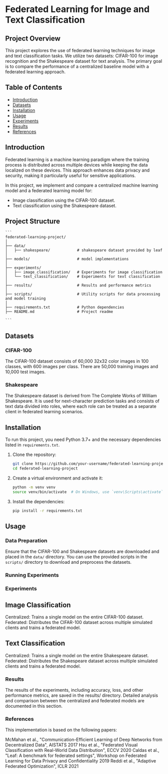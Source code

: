 # Federated Learning for Image and Text Classification

## Project Overview

This project explores the use of federated learning techniques for image and text classification tasks. We utilize two datasets: CIFAR-100 for image recognition and the Shakespeare dataset for text analysis. The primary goal is to compare the performance of a centralized baseline model with a federated learning approach.

## Table of Contents

- [Introduction](#introduction)
- [Datasets](#datasets)
- [Installation](#installation)
- [Usage](#usage)
- [Experiments](#experiments)
- [Results](#results)
- [References](#references)

## Introduction

Federated learning is a machine learning paradigm where the training process is distributed across multiple devices while keeping the data localized on these devices. This approach enhances data privacy and security, making it particularly useful for sensitive applications.

In this project, we implement and compare a centralized machine learning model and a federated learning model for:
- Image classification using the CIFAR-100 dataset.
- Text classification using the Shakespeare dataset.

## Project Structure
    ```
    federated-learning-project/
    │
    ├── data/
    │   ├── shakespeare/            # shakespeare dataset provided by leaf
    │
    ├── models/                     # model implementations
    │
    ├── experiments/
    │   ├── image_classification/   # Experiments for image classification
    │   └── text_classification/    # Experiments for text classification
    │
    ├── results/                    # Results and performance metrics
    │
    ├── scripts/                    # Utility scripts for data processing and model training
    │
    ├── requirements.txt            # Python dependencies
    ├── README.md                   # Project readme

    ```

## Datasets

### CIFAR-100
The CIFAR-100 dataset consists of 60,000 32x32 color images in 100 classes, with 600 images per class. There are 50,000 training images and 10,000 test images.

### Shakespeare
The Shakespeare dataset is derived from The Complete Works of William Shakespeare. It is used for next-character prediction tasks and consists of text data divided into roles, where each role can be treated as a separate client in federated learning scenarios.


## Installation

To run this project, you need Python 3.7+ and the necessary dependencies listed in `requirements.txt`.

1. Clone the repository:
    ```bash
    git clone https://github.com/your-username/federated-learning-project.git
    cd federated-learning-project
    ```

2. Create a virtual environment and activate it:
    ```bash
    python -m venv venv
    source venv/bin/activate  # On Windows, use `venv\Scripts\activate`
    ```

3. Install the dependencies:
    ```bash
    pip install -r requirements.txt
    ```

## Usage

### Data Preparation

Ensure that the CIFAR-100 and Shakespeare datasets are downloaded and placed in the `data/` directory. You can use the provided scripts in the `scripts/` directory to download and preprocess the datasets.

### Running Experiments

### Experiments

## Image Classification
Centralized: Trains a single model on the entire CIFAR-100 dataset.
Federated: Distributes the CIFAR-100 dataset across multiple simulated clients and trains a federated model.
## Text Classification
Centralized: Trains a single model on the entire Shakespeare dataset.
Federated: Distributes the Shakespeare dataset across multiple simulated clients and trains a federated model.

### Results

The results of the experiments, including accuracy, loss, and other performance metrics, are saved in the results/ directory. Detailed analysis and comparison between the centralized and federated models are documented in this section.

### References

This implementation is based on the following papers:

McMahan et al., "Communication-Efficient Learning of Deep Networks from Decentralized Data", AISTATS 2017
Hsu et al., "Federated Visual Classification with Real-World Data Distribution", ECCV 2020
Caldas et al., "Leaf: A benchmark for federated settings", Workshop on Federated Learning for Data Privacy and Confidentiality 2019
Reddi et al., "Adaptive Federated Optimization", ICLR 2021
